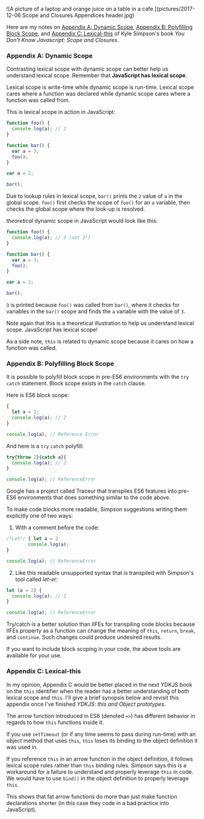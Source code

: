 ![A picture of a laptop and orange juice on a table in a cafe.](pictures/2017-12-06 Scope and Closures Appendices header.jpg)

Here are my notes on [Appendix A: Dynamic Scope](https://github.com/getify/You-Dont-Know-JS/blob/master/scope%20%26%20closures/apA.md), [Appendix B: Polyfilling Block Scope](https://github.com/getify/You-Dont-Know-JS/blob/master/scope%20%26%20closures/apB.md), and [Appendix C: Lexical-this](https://github.com/getify/You-Dont-Know-JS/blob/master/scope%20%26%20closures/apC.md) of Kyle Simpson's book  _You Don't Know Javascript: Scope and Closures_.

### Appendix A: Dynamic Scope

Contrasting lexical scope with dynamic scope can better help us understand lexical scope. Remember that **JavaScript has lexical scope**.

Lexical scope is write-time while dynamic scope is run-time. Lexical scope cares where a function was declared while dynamic scope cares where a function was called from.

This is lexical scope in action in JavaScript:

```javascript
function foo() {
  console.log(a); // 2
}

function bar() {
  var a = 3;
  foo();
}

var a = 2;

bar();
```

Due to lookup rules in lexical scope, `bar()` prints the `2` value of `a` in the global scope. `foo()` first checks the scope of `foo()` for an `a` variable, then checks the global scope where the look-up is resolved.

_theoretical_ dynamic scope in JavaScript would look like this:

```javascript
function foo() {
  console.log(a); // 3 (not 2!)
}

function bar() {
  var a = 3;
  foo();
}

var a = 2;

bar();
```

`3` is printed because `foo()` was called from `bar()`, where it checks for variables in the `bar()` scope and finds the `a` variable with the value of `3`.

Note again that this is a theoretical illustration to help us understand lexical scope. JavaScript has lexical scope!

As a side note, `this` is related to dynamic scope because it cares on how a function was called.

### Appendix B: Polyfilling Block Scope

It is possible to polyfill block scope in pre-ES6 environments with the `try` `catch` statement. Block scope exists in the `catch` clause.

Here is ES6 block scope:

```javascript
{
  let a = 2;
  console.log(a); // 2
}

console.log(a); // Reference Error
```

And here is a `try` `catch` polyfill:

```javascript
try{throw 2}{catch a}{
  console.log(a); // 2
}

console.log(a); // ReferenceError
```

Google has a project called Traceur that transpiles ES6 features into pre-ES6 environments that does something similar to the code above.

To make code blocks more readable, Simpson suggestions writing them explicitly one of two ways:

1) With a comment before the code:

```javascript
/*Let*/ { let a = 2
        console.log(a);
}

console.log(a); // ReferenceError
```

2) Like this readable unsupported syntax that is transpiled with Simpson's tool called _let-er_:

```javascript
let (a = 2) {
  console.log(a); // 2
}

console.log(a); // ReferenceError
```

Try/catch is a better solution than IIFEs for transpiling code blocks because IIFEs property as a function can change the meaning of `this`, `return`, `break`, and `continue`. Such changes could produce undesired results.

If you want to include block scoping in your code, the above tools are available for your use.

### Appendix C: Lexical-this

In my opinion, Appendix C would be better placed in the next YDKJS book on the `this` identifier when the reader has a better understanding of both lexical scope and `this`. I'll give a brief synopsis below and revisit this appendix once I've finished _YDKJS: this and Object prototypes_.

The arrow function introduced in ES6 (denoted `=>`) has different behavior in regards to how `this` functions inside it.

If you use `setTimeout` (or if any time seems to pass during run-time) with an object method that uses `this`, `this` loses its binding to the object definition it was used in.

If you reference `this` in an arrow function in the object definition, it follows lexical scope rules rather than `this` binding rules. Simpson says this is a workaround for a failure to understand and properly leverage `this` in code. We would have to use `bind()` in the object definition to properly leverage `this`.

This shows that fat arrow functions do more than just make function declarations shorter (in this case they code in a bad practice into JavaScript).